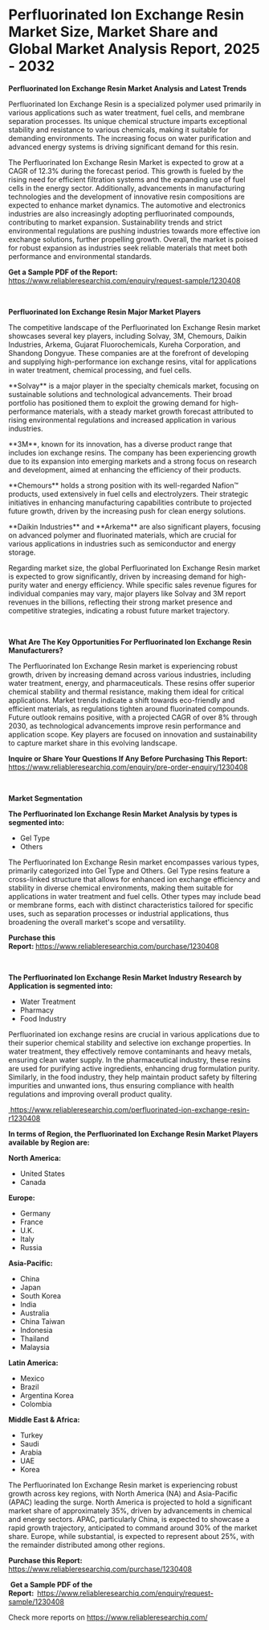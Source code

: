 <p><h1>Perfluorinated Ion Exchange Resin Market Size, Market Share and Global Market Analysis Report, 2025 - 2032</h1></p><p><strong>Perfluorinated Ion Exchange Resin Market Analysis and Latest Trends</strong></p>
<p><p>Perfluorinated Ion Exchange Resin is a specialized polymer used primarily in various applications such as water treatment, fuel cells, and membrane separation processes. Its unique chemical structure imparts exceptional stability and resistance to various chemicals, making it suitable for demanding environments. The increasing focus on water purification and advanced energy systems is driving significant demand for this resin.</p><p>The Perfluorinated Ion Exchange Resin Market is expected to grow at a CAGR of 12.3% during the forecast period. This growth is fueled by the rising need for efficient filtration systems and the expanding use of fuel cells in the energy sector. Additionally, advancements in manufacturing technologies and the development of innovative resin compositions are expected to enhance market dynamics. The automotive and electronics industries are also increasingly adopting perfluorinated compounds, contributing to market expansion. Sustainability trends and strict environmental regulations are pushing industries towards more effective ion exchange solutions, further propelling growth. Overall, the market is poised for robust expansion as industries seek reliable materials that meet both performance and environmental standards.</p></p>
<p><strong>Get a Sample PDF of the Report:&nbsp;</strong> <a href="https://www.reliableresearchiq.com/enquiry/request-sample/1230408?utm_campaign=2232&utm_medium=2&utm_source=Github&utm_content=ia&utm_term=03022025&utm_id=perfluorinated-ion-exchange-resin">https://www.reliableresearchiq.com/enquiry/request-sample/1230408</a></p>
<p>&nbsp;</p>
<p><strong>Perfluorinated Ion Exchange Resin Major Market Players</strong></p>
<p><p>The competitive landscape of the Perfluorinated Ion Exchange Resin market showcases several key players, including Solvay, 3M, Chemours, Daikin Industries, Arkema, Gujarat Fluorochemicals, Kureha Corporation, and Shandong Dongyue. These companies are at the forefront of developing and supplying high-performance ion exchange resins, vital for applications in water treatment, chemical processing, and fuel cells.</p><p>**Solvay** is a major player in the specialty chemicals market, focusing on sustainable solutions and technological advancements. Their broad portfolio has positioned them to exploit the growing demand for high-performance materials, with a steady market growth forecast attributed to rising environmental regulations and increased application in various industries.</p><p>**3M**, known for its innovation, has a diverse product range that includes ion exchange resins. The company has been experiencing growth due to its expansion into emerging markets and a strong focus on research and development, aimed at enhancing the efficiency of their products.</p><p>**Chemours** holds a strong position with its well-regarded Nafion™ products, used extensively in fuel cells and electrolyzers. Their strategic initiatives in enhancing manufacturing capabilities contribute to projected future growth, driven by the increasing push for clean energy solutions.</p><p>**Daikin Industries** and **Arkema** are also significant players, focusing on advanced polymer and fluorinated materials, which are crucial for various applications in industries such as semiconductor and energy storage.</p><p>Regarding market size, the global Perfluorinated Ion Exchange Resin market is expected to grow significantly, driven by increasing demand for high-purity water and energy efficiency. While specific sales revenue figures for individual companies may vary, major players like Solvay and 3M report revenues in the billions, reflecting their strong market presence and competitive strategies, indicating a robust future market trajectory.</p></p>
<p>&nbsp;</p>
<p><strong>What Are The Key Opportunities For Perfluorinated Ion Exchange Resin Manufacturers?</strong></p>
<p><p>The Perfluorinated Ion Exchange Resin market is experiencing robust growth, driven by increasing demand across various industries, including water treatment, energy, and pharmaceuticals. These resins offer superior chemical stability and thermal resistance, making them ideal for critical applications. Market trends indicate a shift towards eco-friendly and efficient materials, as regulations tighten around fluorinated compounds. Future outlook remains positive, with a projected CAGR of over 8% through 2030, as technological advancements improve resin performance and application scope. Key players are focused on innovation and sustainability to capture market share in this evolving landscape.</p></p>
<p><strong>Inquire or Share Your Questions If Any Before Purchasing This Report:</strong> <a href="https://www.reliableresearchiq.com/enquiry/pre-order-enquiry/1230408?utm_campaign=2232&utm_medium=2&utm_source=Github&utm_content=ia&utm_term=03022025&utm_id=perfluorinated-ion-exchange-resin">https://www.reliableresearchiq.com/enquiry/pre-order-enquiry/1230408</a></p>
<p>&nbsp;</p>
<p><strong>Market Segmentation</strong></p>
<p><strong>The Perfluorinated Ion Exchange Resin Market Analysis by types is segmented into:</strong></p>
<p><ul><li>Gel Type</li><li>Others</li></ul></p>
<p><p>The Perfluorinated Ion Exchange Resin market encompasses various types, primarily categorized into Gel Type and Others. Gel Type resins feature a cross-linked structure that allows for enhanced ion exchange efficiency and stability in diverse chemical environments, making them suitable for applications in water treatment and fuel cells. Other types may include bead or membrane forms, each with distinct characteristics tailored for specific uses, such as separation processes or industrial applications, thus broadening the overall market's scope and versatility.</p></p>
<p><strong>Purchase this Report:&nbsp;</strong><a href="https://www.reliableresearchiq.com/purchase/1230408?utm_campaign=2232&utm_medium=2&utm_source=Github&utm_content=ia&utm_term=03022025&utm_id=perfluorinated-ion-exchange-resin">https://www.reliableresearchiq.com/purchase/1230408</a></p>
<p>&nbsp;</p>
<p><strong>The Perfluorinated Ion Exchange Resin Market Industry Research by Application is segmented into:</strong></p>
<p><ul><li>Water Treatment</li><li>Pharmacy</li><li>Food Industry</li></ul></p>
<p><p>Perfluorinated ion exchange resins are crucial in various applications due to their superior chemical stability and selective ion exchange properties. In water treatment, they effectively remove contaminants and heavy metals, ensuring clean water supply. In the pharmaceutical industry, these resins are used for purifying active ingredients, enhancing drug formulation purity. Similarly, in the food industry, they help maintain product safety by filtering impurities and unwanted ions, thus ensuring compliance with health regulations and improving overall product quality.</p></p>
<p><a href="https://www.reliableresearchiq.com/perfluorinated-ion-exchange-resin-r1230408?utm_campaign=2232&utm_medium=2&utm_source=Github&utm_content=ia&utm_term=03022025&utm_id=perfluorinated-ion-exchange-resin">&nbsp;https://www.reliableresearchiq.com/perfluorinated-ion-exchange-resin-r1230408</a></p>
<p><strong>In terms of Region, the Perfluorinated Ion Exchange Resin Market Players available by Region are:</strong></p>
<p>
    <p> <strong> North America: </strong>
        <ul>
            <li>United States</li>
            <li>Canada</li>
        </ul>
        </p> 
    <p> <strong> Europe: </strong>
        <ul>
            <li>Germany</li>
            <li>France</li>
            <li>U.K.</li>
            <li>Italy</li>
            <li>Russia</li>
        </ul>
        </p> 
    <p> <strong> Asia-Pacific: </strong>
        <ul>
            <li>China</li>
            <li>Japan</li>
            <li>South Korea</li>
            <li>India</li>
            <li>Australia</li>
            <li>China Taiwan</li>
            <li>Indonesia</li>
            <li>Thailand</li>
            <li>Malaysia</li>
        </ul>
        </p> 
    <p> <strong> Latin America: </strong>
        <ul>
            <li>Mexico</li>
            <li>Brazil</li>
            <li>Argentina Korea</li>
            <li>Colombia</li>
        </ul>
        </p> 
    <p> <strong> Middle East & Africa: </strong>
        <ul>
            <li>Turkey</li>
            <li>Saudi</li>
            <li>Arabia</li>
            <li>UAE</li>
            <li>Korea</li>
        </ul>
    </p>
    </p>
<p><p>The Perfluorinated Ion Exchange Resin market is experiencing robust growth across key regions, with North America (NA) and Asia-Pacific (APAC) leading the surge. North America is projected to hold a significant market share of approximately 35%, driven by advancements in chemical and energy sectors. APAC, particularly China, is expected to showcase a rapid growth trajectory, anticipated to command around 30% of the market share. Europe, while substantial, is expected to represent about 25%, with the remainder distributed among other regions.</p></p>
<p><strong>Purchase this Report: </strong><a href="https://www.reliableresearchiq.com/purchase/1230408?utm_campaign=2232&utm_medium=2&utm_source=Github&utm_content=ia&utm_term=03022025&utm_id=perfluorinated-ion-exchange-resin">https://www.reliableresearchiq.com/purchase/1230408</a></p>
<p>&nbsp;<strong>Get a Sample PDF of the Report:&nbsp;&nbsp;</strong><a href="https://www.reliableresearchiq.com/enquiry/request-sample/1230408?utm_campaign=2232&utm_medium=2&utm_source=Github&utm_content=ia&utm_term=03022025&utm_id=perfluorinated-ion-exchange-resin">https://www.reliableresearchiq.com/enquiry/request-sample/1230408</a></p>
<p><strong></strong></p>
<p>Check more reports on <a href="https://www.reliableresearchiq.com/?utm_campaign=2232&utm_medium=2&utm_source=Github&utm_content=ia&utm_term=03022025&utm_id=perfluorinated-ion-exchange-resin">https://www.reliableresearchiq.com/</a></p>